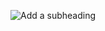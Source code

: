 ![Add a subheading](https://github.com/imranhasan2/imranhasan2/assets/155256695/30336cdb-c118-4a43-9afb-7a73e3db96c9)
